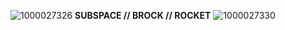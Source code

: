 ![1000027326](https://github.com/user-attachments/assets/11991226-0282-4b2b-8713-a174f81bab67)
**SUBSPACE // BROCK // ROCKET**
![1000027330](https://github.com/user-attachments/assets/23580481-afbb-484b-a148-4748b309d086)

